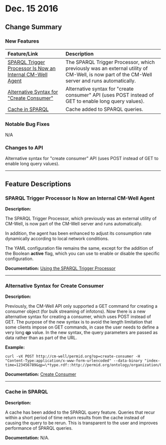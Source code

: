 # Dec. 15 2016

## Change Summary

### New Features

Feature/Link | Description
:-------------|:-----------
[SPARQL Trigger Processor Is Now an Internal CM-Well Agent](#hdr1) | The SPARQL Trigger Processor, which previously was an external utility of CM-Well, is now part of the CM-Well server and runs automatically.
[Alternative Syntax for "Create Consumer"](#hdr2) | Alternative syntax for "create consumer" API (uses POST instead of GET to enable long query values).
[Cache in SPARQL](#hdr3) | Cache added to SPARQL queries.

### Notable Bug Fixes
N/A 

### Changes to API	

Alternative syntax for "create consumer" API (uses POST instead of GET to enable long query values).

------------------------------

## Feature Descriptions

<a name="hdr1"></a>
### SPARQL Trigger Processor Is Now an Internal CM-Well Agent

**Description:**

The SPARQL Trigger Processor, which previously was an external utility of CM-Well, is now part of the CM-Well server and runs automatically.

In addition, the agent has been enhanced to adjust its consumption rate dynamically according to local network conditions.

The YAML configuration file remains the same, except for the addition of the Boolean **active** flag, which you can use to enable or disable the specific configuration.

**Documentation:** 
[Using the SPARQL Trigger Processor](../../AdvancedTopics/Tools/Tools.UsingTheSPARQLTriggerProcessor.md)

----------

<a name="hdr2"></a>
### Alternative Syntax for Create Consumer

**Description:**

Previously, the CM-Well API only supported a GET command for creating a consumer object (for bulk streaming of infotons). Now there is a new alternative syntax for creating a consumer, which uses POST instead of GET. The purpose of the new syntax is to avoid the length limitation that some clients impose on GET commands, in case the user needs to define a very long **qp** value. In the new syntax, the query parameters are passed as data rather than as part of the URL.

**Example:**


    curl -vX POST http://cm-well/permid.org?op=create-consumer -H "Content-Type:application/x-www-form-urlencoded" --data-binary "index-time=123456789&qp=\*type.rdf::http://permid.org/ontology/organization/Organization,\*type.rdf::http://ont.thomsonreuters.com/mdaas/Organization"


**Documentation:** [Create Consumer](../../APIReference/Stream/API.Stream.CreateConsumer.md)

----------

<a name="hdr3"></a>
### Cache in SPARQL

**Description:**

A cache has been added to the SPARQL query feature. Queries that recur within a short period of time return results from the cache instead of causing the query to be rerun. This is transparent to the user and improves performance of SPARQL queries.


**Documentation:** N/A.

